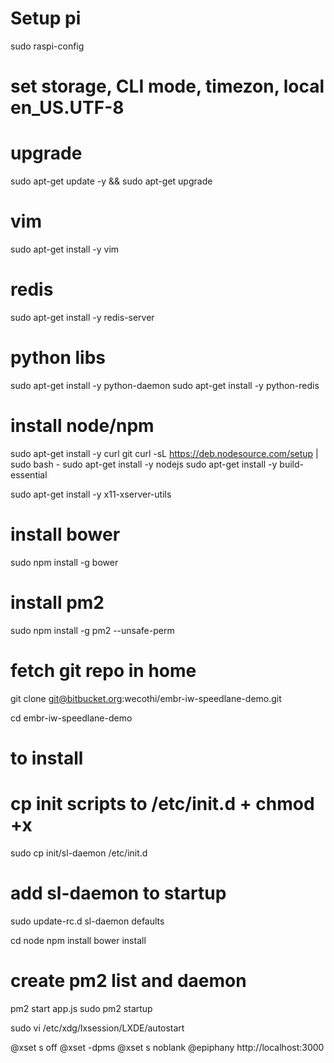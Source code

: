 # Setup pi
sudo raspi-config
# set storage, CLI mode, timezon, local en_US.UTF-8

# upgrade
sudo apt-get update -y && sudo apt-get upgrade

# vim
sudo apt-get install -y vim

# redis
sudo apt-get install -y redis-server

# python libs
sudo apt-get install -y python-daemon
sudo apt-get install -y python-redis

# install node/npm
sudo apt-get install -y curl git
curl -sL https://deb.nodesource.com/setup | sudo bash -
sudo apt-get install -y nodejs
sudo apt-get install -y build-essential

sudo apt-get install -y x11-xserver-utils

# install bower
sudo npm install -g bower

# install pm2
sudo npm install -g pm2 --unsafe-perm



# fetch git repo in home
git clone git@bitbucket.org:wecothi/embr-iw-speedlane-demo.git

cd embr-iw-speedlane-demo

# to install
# cp init scripts to /etc/init.d + chmod +x
sudo cp init/sl-daemon /etc/init.d

# add sl-daemon to startup
sudo update-rc.d sl-daemon defaults


cd node
npm install
bower install

# create pm2 list and daemon
pm2 start app.js
sudo pm2 startup


sudo vi /etc/xdg/lxsession/LXDE/autostart

@xset s off
@xset -dpms
@xset s noblank
@epiphany http://localhost:3000
